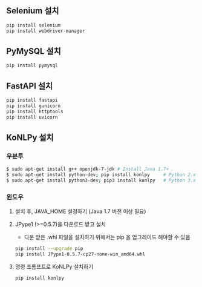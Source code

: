 ## Selenium 설치

```bash
pip install selenium
pip install webdriver-manager
```

## PyMySQL 설치

```bash
pip install pymysql
```

## FastAPI 설치

```bash
pip install fastapi
pip install gunicorn
pip install httptools
pip install uvicorn
```

## KoNLPy 설치

### 우분투

```bash
$ sudo apt-get install g++ openjdk-7-jdk # Install Java 1.7+
$ sudo apt-get install python-dev; pip install konlpy     # Python 2.x
$ sudo apt-get install python3-dev; pip3 install konlpy   # Python 3.x
```

### 윈도우

1. 설치 후, JAVA_HOME 설정하기 (Java 1.7 버전 이상 필요)

2. JPype1 (>=0.5.7)을 다운로드 받고 설치
    - 다운 받은 .whl 파일을 설치하기 위해서는 pip 을 업그레이드 해야할 수 있음
    ```bash
    pip install --upgrade pip
    pip install JPype1-0.5.7-cp27-none-win_amd64.whl
    ```

3. 명령 프롬프트로 KoNLPy 설치하기
    ```bash
    pip install konlpy
    ```
